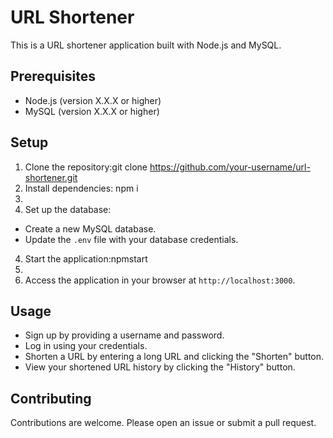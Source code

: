 # URL Shortener

This is a URL shortener application built with Node.js and MySQL.

## Prerequisites

- Node.js (version X.X.X or higher)
- MySQL (version X.X.X or higher)

## Setup

1. Clone the repository:git clone https://github.com/your-username/url-shortener.git 
2. Install dependencies: npm i
3. 
3. Set up the database:
- Create a new MySQL database.
- Update the `.env` file with your database credentials.

4. Start the application:npmstart
5. 
5. Access the application in your browser at `http://localhost:3000`.

## Usage

- Sign up by providing a username and password.
- Log in using your credentials.
- Shorten a URL by entering a long URL and clicking the "Shorten" button.
- View your shortened URL history by clicking the "History" button.

## Contributing

Contributions are welcome. Please open an issue or submit a pull request.
